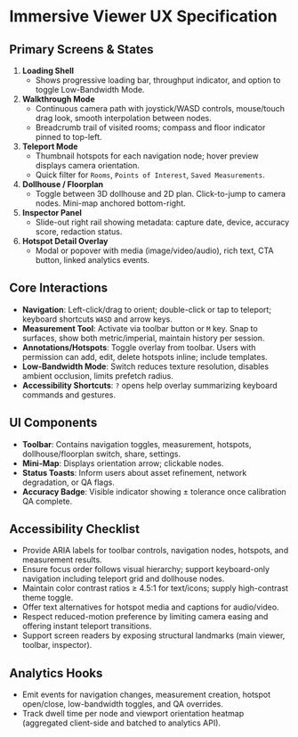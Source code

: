 # Immersive Viewer UX Specification

## Primary Screens & States
1. **Loading Shell**
   - Shows progressive loading bar, throughput indicator, and option to toggle Low-Bandwidth Mode.
2. **Walkthrough Mode**
   - Continuous camera path with joystick/WASD controls, mouse/touch drag look, smooth interpolation between nodes.
   - Breadcrumb trail of visited rooms; compass and floor indicator pinned to top-left.
3. **Teleport Mode**
   - Thumbnail hotspots for each navigation node; hover preview displays camera orientation.
   - Quick filter for `Rooms`, `Points of Interest`, `Saved Measurements`.
4. **Dollhouse / Floorplan**
   - Toggle between 3D dollhouse and 2D plan. Click-to-jump to camera nodes. Mini-map anchored bottom-right.
5. **Inspector Panel**
   - Slide-out right rail showing metadata: capture date, device, accuracy score, redaction status.
6. **Hotspot Detail Overlay**
   - Modal or popover with media (image/video/audio), rich text, CTA button, linked analytics events.

## Core Interactions
- **Navigation**: Left-click/drag to orient; double-click or tap to teleport; keyboard shortcuts `WASD` and arrow keys.
- **Measurement Tool**: Activate via toolbar button or `M` key. Snap to surfaces, show both metric/imperial, maintain history per session.
- **Annotations/Hotspots**: Toggle overlay from toolbar. Users with permission can add, edit, delete hotspots inline; include templates.
- **Low-Bandwidth Mode**: Switch reduces texture resolution, disables ambient occlusion, limits prefetch radius.
- **Accessibility Shortcuts**: `?` opens help overlay summarizing keyboard commands and gestures.

## UI Components
- **Toolbar**: Contains navigation toggles, measurement, hotspots, dollhouse/floorplan switch, share, settings.
- **Mini-Map**: Displays orientation arrow; clickable nodes.
- **Status Toasts**: Inform users about asset refinement, network degradation, or QA flags.
- **Accuracy Badge**: Visible indicator showing ± tolerance once calibration QA complete.

## Accessibility Checklist
- Provide ARIA labels for toolbar controls, navigation nodes, hotspots, and measurement results.
- Ensure focus order follows visual hierarchy; support keyboard-only navigation including teleport grid and dollhouse nodes.
- Maintain color contrast ratios ≥ 4.5:1 for text/icons; supply high-contrast theme toggle.
- Offer text alternatives for hotspot media and captions for audio/video.
- Respect reduced-motion preference by limiting camera easing and offering instant teleport transitions.
- Support screen readers by exposing structural landmarks (main viewer, toolbar, inspector).

## Analytics Hooks
- Emit events for navigation changes, measurement creation, hotspot open/close, low-bandwidth toggles, and QA overrides.
- Track dwell time per node and viewport orientation heatmap (aggregated client-side and batched to analytics API).
